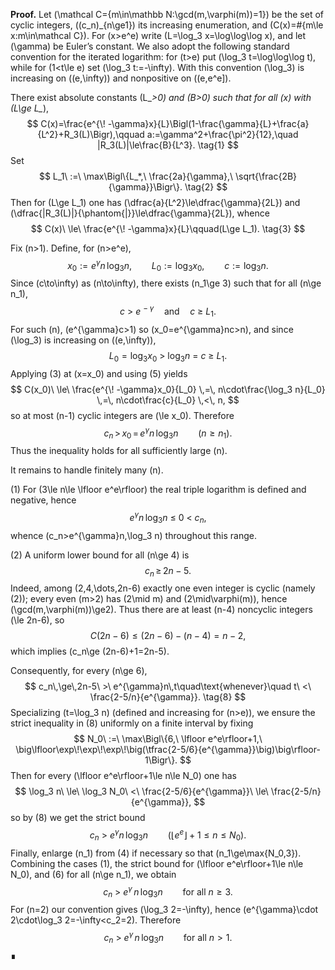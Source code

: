 **Proof.** Let \(\mathcal C=\{m\in\mathbb N:\gcd(m,\varphi(m))=1\}\) be the set of cyclic integers, \((c_n)_{n\ge1}\) its increasing enumeration, and \(C(x)=\#\{m\le x:m\in\mathcal C\}\). For \(x>e^e\) write \(L=\log_3 x=\log\log\log x\), and let \(\gamma\) be Euler’s constant. We also adopt the following standard convention for the iterated logarithm: for \(t>e\) put \(\log_3 t=\log\log\log t\), while for \(1<t\le e\) set \(\log_3 t:=-\infty\). With this convention \(\log_3\) is increasing on \((e,\infty)\) and nonpositive on \((e,e^e]\).

There exist absolute constants \(L_*>0\) and \(B>0\) such that for all \(x\) with \(L\ge L_*\),
$$
C(x)=\frac{e^{\! -\gamma}x}{L}\Bigl(1-\frac{\gamma}{L}+\frac{a}{L^2}+R_3(L)\Bigr),\qquad a:=\gamma^2+\frac{\pi^2}{12},\quad |R_3(L)|\le\frac{B}{L^3}.
\tag{1}
$$
Set
$$
L_1\ :=\ \max\Bigl\{L_*,\ \frac{2a}{\gamma},\ \sqrt{\frac{2B}{\gamma}}\Bigr\}.
\tag{2}
$$
Then for \(L\ge L_1\) one has \(\dfrac{a}{L^2}\le\dfrac{\gamma}{2L}\) and \(\dfrac{|R_3(L)|}{\phantom{|}}\le\dfrac{\gamma}{2L}\), whence
$$
C(x)\ \le\ \frac{e^{\! -\gamma}x}{L}\qquad(L\ge L_1).
\tag{3}
$$

Fix \(n>1\). Define, for \(n>e^e\),
$$
x_0:=e^{\gamma}n\,\log_3 n,\qquad L_0:=\log_3 x_0,\qquad c:=\log_3 n.
$$
Since \(c\to\infty\) as \(n\to\infty\), there exists \(n_1\ge 3\) such that for all \(n\ge n_1\),
$$
c\ >\ e^{\! -\gamma}\quad\text{and}\quad c\ \ge\ L_1.
\tag{4}
$$
For such \(n\), \(e^{\gamma}c>1\) so \(x_0=e^{\gamma}nc>n\), and since \(\log_3\) is increasing on \((e,\infty)\),
$$
L_0=\log_3 x_0\ >\ \log_3 n\ =\ c\ \ge\ L_1.
\tag{5}
$$
Applying (3) at \(x=x_0\) and using (5) yields
$$
C(x_0)\ \le\ \frac{e^{\! -\gamma}x_0}{L_0}
\,=\, n\cdot\frac{\log_3 n}{L_0}
\,=\, n\cdot\frac{c}{L_0}
\,<\, n,
$$
so at most \(n-1\) cyclic integers are \(\le x_0\). Therefore
$$
 c_n\,>\,x_0\,=\,e^{\gamma}n\,\log_3 n\qquad(n\ge n_1).
\tag{6}
$$
Thus the inequality holds for all sufficiently large \(n\).

It remains to handle finitely many \(n\).

(1) For \(3\le n\le \lfloor e^e\rfloor\) the real triple logarithm is defined and negative, hence
$$
 e^{\gamma}n\,\log_3 n\ \le\ 0\ <\ c_n,
$$
whence \(c_n>e^{\gamma}n\,\log_3 n\) throughout this range.

(2) A uniform lower bound for all \(n\ge 4\) is
$$
 c_n\,\ge\,2n-5.
\tag{7}
$$
Indeed, among \(2,4,\dots,2n-6\) exactly one even integer is cyclic (namely \(2\)); every even \(m>2\) has \(2\mid m\) and \(2\mid\varphi(m)\), hence \(\gcd(m,\varphi(m))\ge2\). Thus there are at least \(n-4\) noncyclic integers \(\le 2n-6\), so
$$
C(2n-6)\le (2n-6)-(n-4)=n-2,
$$
which implies \(c_n\ge (2n-6)+1=2n-5\).

Consequently, for every \(n\ge 6\),
$$
 c_n\,\ge\,2n-5\ >\ e^{\gamma}n\,t\quad\text{whenever}\quad t\ <\ \frac{2-5/n}{e^{\gamma}}.
\tag{8}
$$
Specializing \(t=\log_3 n\) (defined and increasing for \(n>e\)), we ensure the strict inequality in (8) uniformly on a finite interval by fixing
$$
N_0\ :=\ \max\Bigl\{6,\ \lfloor e^e\rfloor+1,\ \big\lfloor\exp\!\exp\!\exp\!\big(\tfrac{2-5/6}{e^{\gamma}}\big)\big\rfloor-1\Bigr\}.
$$
Then for every \(\lfloor e^e\rfloor+1\le n\le N_0\) one has
$$
 \log_3 n\ \le\ \log_3 N_0\ <\ \frac{2-5/6}{e^{\gamma}}\ \le\ \frac{2-5/n}{e^{\gamma}},
$$
so by (8) we get the strict bound
$$
 c_n\ >\ e^{\gamma}n\,\log_3 n\qquad(\lfloor e^e\rfloor+1\le n\le N_0).
$$
Finally, enlarge \(n_1\) from (4) if necessary so that \(n_1\ge\max\{N_0,3\}\). Combining the cases (1), the strict bound for \(\lfloor e^e\rfloor+1\le n\le N_0\), and (6) for all \(n\ge n_1\), we obtain
$$
 c_n\ >\ e^{\gamma}\,n\,\log_3 n\qquad\text{for all }n\ge 3.
$$
For \(n=2\) our convention gives \(\log_3 2=-\infty\), hence \(e^{\gamma}\cdot 2\cdot\log_3 2=-\infty<c_2=2\). Therefore
$$
 c_n\ >\ e^{\gamma}\,n\,\log_3 n\qquad\text{for all }n>1.
$$
∎
